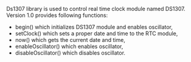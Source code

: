 Ds1307 library is used to control real time clock module named DS1307. Version 1.0 provides following functions:

- begin() which initializes DS1307 module and enables oscillator,
- setClock() which sets a proper date and time to the RTC module,
- now() which gets the current date and time,
- enableOscillator() which enables oscillator,
- disableOscillator() which disables oscillator.
